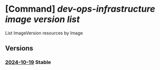 # [Command] _dev-ops-infrastructure image version list_

List ImageVersion resources by Image

## Versions

### [2024-10-19](/Resources/mgmt-plane/L3N1YnNjcmlwdGlvbnMve30vcmVzb3VyY2Vncm91cHMve30vcHJvdmlkZXJzL21pY3Jvc29mdC5kZXZvcHNpbmZyYXN0cnVjdHVyZS9pbWFnZXMve30vdmVyc2lvbnM=/2024-10-19.xml) **Stable**

<!-- mgmt-plane /subscriptions/{}/resourcegroups/{}/providers/microsoft.devopsinfrastructure/images/{}/versions 2024-10-19 -->
